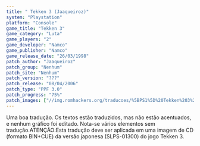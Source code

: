 ```yaml
---
title: " Tekken 3 (Jaaqueiroz)"
system: "Playstation"
platform: "Console"
game_title: "Tekken 3"
game_category: "Luta"
game_players: "2"
game_developer: "Namco"
game_publisher: "Namco"
game_release_date: "26/03/1998"
patch_author: "Jaaqueiroz"
patch_group: "Nenhum"
patch_site: "Nenhum"
patch_version: "???"
patch_release: "08/04/2006"
patch_type: "PPF 3.0"
patch_progress: "75%"
patch_images: ["//img.romhackers.org/traducoes/%5BPS1%5D%20Tekken%203%20-%20Jaaqueiroz%20-%201.jpg","//img.romhackers.org/traducoes/%5BPS1%5D%20Tekken%203%20-%20Jaaqueiroz%20-%202.jpg","//img.romhackers.org/traducoes/%5BPS1%5D%20Tekken%203%20-%20Jaaqueiroz%20-%203.jpg"]
---
```

Uma boa tradução. Os textos estão traduzidos, mas não estão acentuados, e nenhum gráfico foi editado. Nota-se vários elementos sem tradução.ATENÇÃO:Esta tradução deve ser aplicada em uma imagem de CD (formato BIN+CUE) da versão japonesa (SLPS-01300) do jogo Tekken 3.
